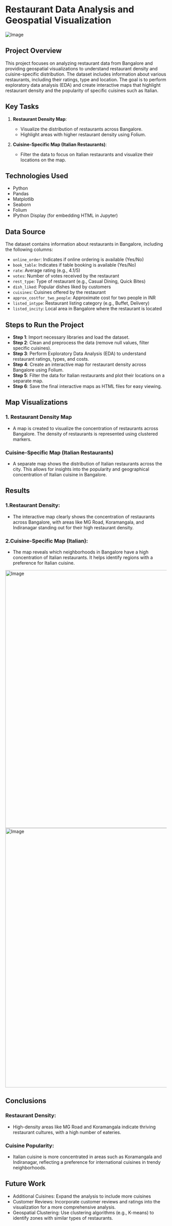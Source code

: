 # Restaurant Data Analysis and Geospatial Visualization

![Image](https://github.com/user-attachments/assets/0fba3d3f-765c-492c-aa33-199d45b7ae72)

## **Project Overview**

This project focuses on analyzing restaurant data from Bangalore and providing geospatial visualizations to understand restaurant density and cuisine-specific distribution. The dataset includes information about various restaurants, including their ratings, type and location. The goal is to perform exploratory data analysis (EDA) and create interactive maps that highlight restaurant density and the popularity of specific cuisines such as Italian.

## **Key Tasks**
1. **Restaurant Density Map**: 
    - Visualize the distribution of restaurants across Bangalore.
    - Highlight areas with higher restaurant density using Folium.
  
2. **Cuisine-Specific Map (Italian Restaurants)**:
    - Filter the data to focus on Italian restaurants and visualize their locations on the map.

## **Technologies Used**
- Python
- Pandas
- Matplotlib
- Seaborn
- Folium
- IPython Display (for embedding HTML in Jupyter)

## **Data Source**
The dataset contains information about restaurants in Bangalore, including the following columns:
* `online_order`: Indicates if online ordering is available (Yes/No) 
* `book_table`: Indicates if table booking is available (Yes/No)
* `rate`: Average rating (e.g., 4.1/5)
* `votes`: Number of votes received by the restaurant
* `rest_type`: Type of restaurant (e.g., Casual Dining, Quick Bites)
* `dish_liked`: Popular dishes liked by customers
* `cuisines`: Cuisines offered by the restaurant
* `approx_costfor_two_people`: Approximate cost for two people in INR
* `listed_intype`: Restaurant listing category (e.g., Buffet, Delivery)
* `listed_incity`: Local area in Bangalore where the restaurant is located

## **Steps to Run the Project**
* **Step 1**: Import necessary libraries and load the dataset.
* **Step 2**: Clean and preprocess the data (remove null values, filter specific cuisines).
* **Step 3**: Perform Exploratory Data Analysis (EDA) to understand restaurant ratings, types, and costs.
* **Step 4**: Create an interactive map for restaurant density across Bangalore using Folium.
* **Step 5**: Filter the data for Italian restaurants and plot their locations on a separate map.
* **Step 6**: Save the final interactive maps as HTML files for easy viewing.

## **Map Visualizations**
### 1. Restaurant Density Map
* A map is created to visualize the concentration of restaurants across Bangalore. The density of restaurants is represented using clustered markers.
### Cuisine-Specific Map (Italian Restaurants)
* A separate map shows the distribution of Italian restaurants across the city. This allows for insights into the popularity and geographical concentration of Italian cuisine in Bangalore.

## Results

### 1.Restaurant Density: 
* The interactive map clearly shows the concentration of restaurants across Bangalore, with areas like MG Road, Koramangala, and Indiranagar standing out for their high restaurant density.
### 2.Cuisine-Specific Map (Italian): 
* The map reveals which neighborhoods in Bangalore have a high concentration of Italian restaurants. It helps identify regions with a preference for Italian cuisine.

<img width="803" alt="Image" src="https://github.com/user-attachments/assets/8433089c-3ff5-4d48-afa4-6dc8fd921351" />

<img width="808" alt="Image" src="https://github.com/user-attachments/assets/c92f0a45-c1d7-434a-b0c0-724fcc1c72c3" />

## Conclusions

### Restaurant Density: 
* High-density areas like MG Road and Koramangala indicate thriving restaurant cultures, with a high number of eateries.
### Cuisine Popularity: 
* Italian cuisine is more concentrated in areas such as Koramangala and Indiranagar, reflecting a preference for international cuisines in trendy neighborhoods.

## Future Work

* Additional Cuisines: Expand the analysis to include more cuisines
* Customer Reviews: Incorporate customer reviews and ratings into the visualization for a more comprehensive analysis.
* Geospatial Clustering: Use clustering algorithms (e.g., K-means) to identify zones with similar types of restaurants.

